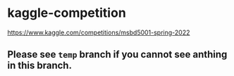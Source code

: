 # kaggle-competition

https://www.kaggle.com/competitions/msbd5001-spring-2022

## **Please see `temp` branch if you cannot see anthing in this branch.**